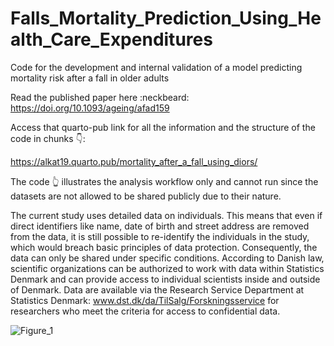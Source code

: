 # Falls_Mortality_Prediction_Using_Health_Care_Expenditures

Code for the development and internal validation of a model predicting mortality risk after a fall in older adults

Read the published paper here :neckbeard: https://doi.org/10.1093/ageing/afad159

Access that quarto-pub link for all the information and the structure of the code in chunks 👇:

https://alkat19.quarto.pub/mortality_after_a_fall_using_diors/

The code 👆 illustrates the analysis workflow only and cannot run since the datasets are not allowed to be shared publicly due to their nature.

The current study uses detailed data on individuals. This means that even if direct identifiers like name, date of birth and street address are removed from the data, it is still possible to re-identify the individuals in the study, which would breach basic principles of data protection. Consequently, the data can only be shared under specific conditions. According to Danish law, scientific organizations can be authorized to work with data within Statistics Denmark and can provide access to individual scientists inside and outside of Denmark. Data are available via the Research Service Department at Statistics Denmark: www.dst.dk/da/TilSalg/Forskningsservice for researchers who meet the criteria for access to confidential data.

![Figure_1](https://github.com/alkat19/Falls_Mortality_Prediction_Using_Health_Care_Expenditures/assets/58072056/e0b63e9b-308e-4e63-9874-da363e8e2af5)
